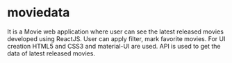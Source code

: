# moviedata
It is a Movie web application where user can see the latest released movies developed using ReactJS.
User can apply filter, mark favorite movies.
For UI creation HTML5 and CSS3 and material-UI are used. 
API is used to get the data of latest released movies.

